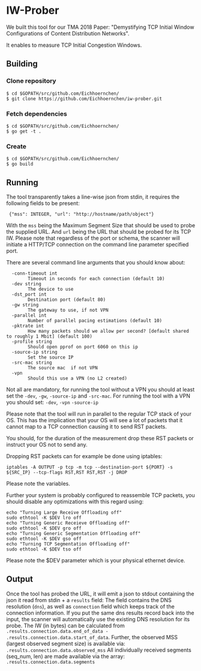 # IW-Prober

We built this tool for our TMA 2018 Paper: "Demystifying TCP Initial Window Configurations of Content Distribution Networks".

It enables to measure TCP Initial Congestion Windows.

## Building

### Clone repository
 ```
 $ cd $GOPATH/src/github.com/Eichhoernchen/
 $ git clone https://github.com/Eichhoernchen/iw-prober.git
 ```


### Fetch dependencies
 ```
 $ cd $GOPATH/src/github.com/Eichhoernchen/
 $ go get -t .
 ```

### Create
 ```
 $ cd $GOPATH/src/github.com/Eichhoernchen/
 $ go build
 ```

## Running
The tool transparently takes a line-wise json from stdin, it requires the following fields to be present:
 
```
 {"mss": INTEGER, "url": "http://hostname/path/object"}
```

 With the `mss` being the Maximum Segment Size that should be used to probe the supplied URL.
 And `url` being the URL that should be probed for its TCP IW.
 Please note that regardless of the port or schema, the scanner will initiate a HTTP/TCP connection on the command line parameter specified port.

 There are several command line arguments that you should know about:

```
  -conn-timeout int
    	Timeout in seconds for each connection (default 10)
  -dev string
    	The device to use
  -dst_port int
    	Destination port (default 80)
  -gw string
    	The gateway to use, if not VPN
  -parallel int
    	Number of parallel pacing estimations (default 10)
  -pktrate int
    	How many packets should we allow per second? [default shared to roughly 1 Mbit] (default 100)
  -profile string
    	Should open pprof on port 6060 on this ip
  -source-ip string
    	Set the source IP
  -src-mac string
    	The source mac  if not VPN
  -vpn
    	Should this use a VPN (no L2 created)
```

Not all are mandatory, for running the tool without a VPN you should at least set the `-dev`, `-gw`, `-source-ip` and `-src-mac`.
For running the tool with a VPN you should set: `-dev`, `-vpn` `-source-ip` 

Please note that the tool will run in parallel to the regular TCP stack of your OS.
This has the implication that your OS will see a lot of packets that it cannot map to a TCP connection causing it to send RST packets.

You should, for the duration of the measurement drop these RST packets or instruct your OS not to send any.

Dropping RST packets can for example be done using iptables:
```
iptables -A OUTPUT -p tcp -m tcp --destination-port ${PORT} -s ${SRC_IP} --tcp-flags RST,RST RST,RST -j DROP
```
Please note the variables.

Further your system is probably configured to reassemble TCP packets, you should disable any optimizations with this regard using:

```
echo "Turning Large Receive Offloading off"
sudo ethtool -K $DEV lro off
echo "Turning Generic Receieve Offloading off"
sudo ethtool -K $DEV gro off
echo "Turning Generic Segmentation Offloading off"
sudo ethtool -K $DEV gso off
echo "Turning TCP Segmentation Offloading off"
sudo ethtool -K $DEV tso off
```

Please note the $DEV parameter which is your physical ethernet device.

## Output

Once the tool has probed the URL, it will emit a json to stdout containing the json it read from stdin + a `results` field:
The field contains the DNS resolution (`dns`), as well as `connection` field which keeps track of the connection information.
If you put the same dns results record back into the input, the scanner will automatically use the existing DNS resolution for its probe.
The IW (in bytes) can be calculated from `.results.connection.data.end_of_data - .results.connection.data.start_of_data`.
Further, the observed MSS (largest observed segment size) is available via: `.results.connection.data.observed_mss`
All individually received segments (seq_num, len) are made available via the array: `.results.connection.data.segments`


